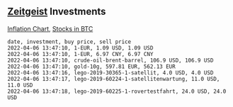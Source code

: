 ## [Zeitgeist](index.html) Investments

[Inflation Chart](https://inflationchart.com),
[Stocks in BTC](https://stonksinbtc.xyz/)

```
date, investment, buy price, sell price
2022-04-06 13:47:10, 1-EUR, 1.09 USD, 1.09 USD
2022-04-06 13:47:10, 1-EUR, 6.97 CNY, 6.97 CNY
2022-04-06 13:47:10, crude-oil-brent-barrel, 106.9 USD, 106.9 USD
2022-04-06 13:47:10, gold-10g, 597.81 EUR, 562.13 EUR
2022-04-06 13:47:16, lego-2019-30365-1-satellit, 4.0 USD, 4.0 USD
2022-04-06 13:47:17, lego-2019-60224-1-satellitenwartung, 11.0 USD, 11.0 USD
2022-04-06 13:47:18, lego-2019-60225-1-rovertestfahrt, 24.0 USD, 24.0 USD
```
